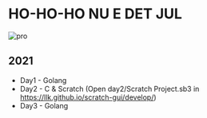 # HO-HO-HO NU E DET JUL

![pro](https://i1.sndcdn.com/avatars-000288873036-ix0cdf-t500x500.jpg)


## 2021
- Day1 - Golang
- Day2 - C & Scratch (Open day2/Scratch Project.sb3 in https://llk.github.io/scratch-gui/develop/)
- Day3 - Golang
